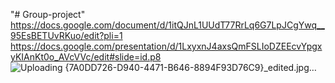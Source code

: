 "# Group-project" 
https://docs.google.com/document/d/1itQJnL1UUdT77RrLq6G7LpJCgYwq__95EsBETUvRKuo/edit?pli=1
https://docs.google.com/presentation/d/1LxyxnJ4axsQmFSLIoDZEEcvYpgxyKIAnKt0o_AVcVVc/edit#slide=id.p8
![Uploading {7A0DD726-D940-4471-B646-8894F93D76C9}_edited.jpg…]()
